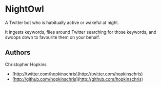# NightOwl

A Twitter bot who is habitually active or wakeful at night.

It ingests keywords, flies around Twitter searching for those keywords, and swoops down to favourite them on your behalf.

## Authors

Christopher Hopkins

- [http://twitter.com/hopkinschris](http://twitter.com/hopkinschris)
- [http://github.com/hopkinschris](http://github.com/hopkinschris)
